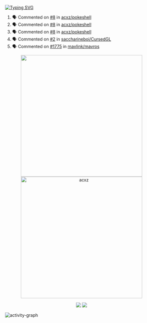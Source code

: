 [![Typing SVG](https://readme-typing-svg.herokuapp.com?size=16&color=AFFFA3&multiline=true&height=75&lines=contributing+to+robotics%2Faerospace%2Fml%2Fgpu+software;packaging+it+for+archlinux;ricer)](https://git.io/typing-svg)

<!--START_SECTION:activity-->
1. 🗣 Commented on [#8](https://github.com/acxz/pokeshell/issues/8) in [acxz/pokeshell](https://github.com/acxz/pokeshell)
2. 🗣 Commented on [#8](https://github.com/acxz/pokeshell/issues/8) in [acxz/pokeshell](https://github.com/acxz/pokeshell)
3. 🗣 Commented on [#8](https://github.com/acxz/pokeshell/issues/8) in [acxz/pokeshell](https://github.com/acxz/pokeshell)
4. 🗣 Commented on [#2](https://github.com/saccharineboi/CursedGL/issues/2) in [saccharineboi/CursedGL](https://github.com/saccharineboi/CursedGL)
5. 🗣 Commented on [#1775](https://github.com/mavlink/mavros/issues/1775) in [mavlink/mavros](https://github.com/mavlink/mavros)
<!--END_SECTION:activity-->

<p align="center">
  <img width="400em" src=https://github-readme-stats.vercel.app/api?username=acxz&include_all_commits=true&show_icons=true />
  <img width="400em" src="https://github-readme-streak-stats.herokuapp.com/?user=acxz&" alt="acxz" />
</p>

<p align="center">
  <img src=https://github-readme-stats.vercel.app/api/top-langs/?username=acxz&layout=compact />
  <img src=https://github-profile-trophy.vercel.app/?username=acxz&row=2&column=4 />
</p>

![activity-graph](https://activity-graph.herokuapp.com/graph?username=acxz&theme=aqua)
